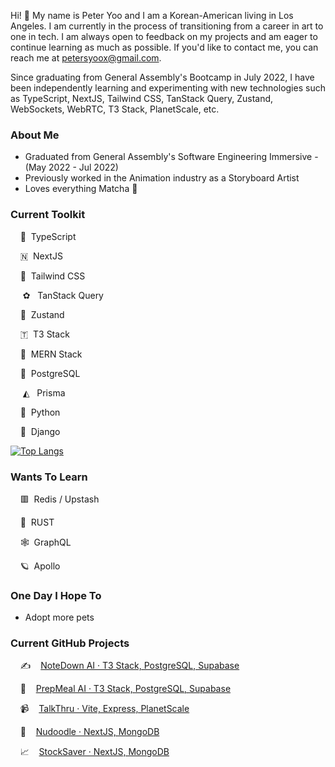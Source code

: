 Hi! 👋 My name is Peter Yoo and I am a Korean-American living in Los Angeles. I am currently in the process of transitioning from a career in art to one in tech. I am always open to feedback on my projects and am eager to continue learning as much as possible. If you'd like to contact me, you can reach me at [petersyoox@gmail.com](petersyoox@gmail.com).

Since graduating from General Assembly's Bootcamp in July 2022, I have been independently learning and experimenting with new technologies such as TypeScript, NextJS, Tailwind CSS, TanStack Query, Zustand, WebSockets, WebRTC, T3 Stack, PlanetScale, etc.

### About Me
- Graduated from General Assembly's Software Engineering Immersive - (May 2022 - Jul 2022)
- Previously worked in the Animation industry as a Storyboard Artist
- Loves everything Matcha 🍵

### Current Toolkit
&nbsp;&nbsp;&nbsp; 🥂 &nbsp;TypeScript &nbsp;&nbsp;&nbsp;

&nbsp;&nbsp;&nbsp; 🇳 &nbsp;NextJS &nbsp;&nbsp;&nbsp;

&nbsp;&nbsp;&nbsp; 💨 &nbsp;Tailwind CSS &nbsp;&nbsp;&nbsp;

&nbsp;&nbsp;&nbsp;&nbsp; ✿ &nbsp;&nbsp;TanStack Query &nbsp;&nbsp;&nbsp;

&nbsp;&nbsp;&nbsp; 🐻 &nbsp;Zustand &nbsp;&nbsp;&nbsp;

&nbsp;&nbsp;&nbsp; 🇹 &nbsp;T3 Stack

&nbsp;&nbsp;&nbsp; 🍃 &nbsp;MERN Stack &nbsp;&nbsp;&nbsp;

&nbsp;&nbsp;&nbsp; 🐘 &nbsp;PostgreSQL &nbsp;&nbsp;&nbsp;

&nbsp;&nbsp;&nbsp;&nbsp; ◭ &nbsp;&nbsp;Prisma

&nbsp;&nbsp;&nbsp; 🐍 &nbsp;Python &nbsp;&nbsp;&nbsp;

&nbsp;&nbsp;&nbsp; 🐸 &nbsp;Django &nbsp;&nbsp;&nbsp;


[![Top Langs](https://github-readme-stats.vercel.app/api/top-langs/?username=petersyoo&langs_count=7&layout=compact)](https://github.com/anuraghazra/github-readme-stats)

### Wants To Learn
&nbsp;&nbsp;&nbsp; 🟥 &nbsp;Redis / Upstash

&nbsp;&nbsp;&nbsp; 🦀 &nbsp;RUST

&nbsp;&nbsp;&nbsp; 🕸️ &nbsp;GraphQL

&nbsp;&nbsp;&nbsp; 🪐 &nbsp;Apollo

### One Day I Hope To
- Adopt more pets

### Current GitHub Projects
&nbsp;&nbsp;&nbsp; ✍️ &nbsp;&nbsp;&nbsp;[NoteDown AI · T3 Stack, PostgreSQL, Supabase](https://github.com/PeterSYoo/notedownai-t3)

&nbsp;&nbsp;&nbsp; 🥘 &nbsp;&nbsp;&nbsp;[PrepMeal AI · T3 Stack, PostgreSQL, Supabase](https://github.com/PeterSYoo/prepmealai-t3)

&nbsp;&nbsp;&nbsp; 📹 &nbsp;&nbsp;&nbsp;[TalkThru · Vite, Express, PlanetScale](https://github.com/PeterSYoo/talkthru-frontend)

&nbsp;&nbsp;&nbsp; 🎨 &nbsp;&nbsp;&nbsp;[Nudoodle · NextJS, MongoDB](https://github.com/PeterSYoo/doodlezilla-nextjs-tailwind)

&nbsp;&nbsp;&nbsp; 📈 &nbsp;&nbsp;&nbsp;[StockSaver · NextJS, MongoDB](https://github.com/PeterSYoo/stocksaver-nextjs-tailwind)
